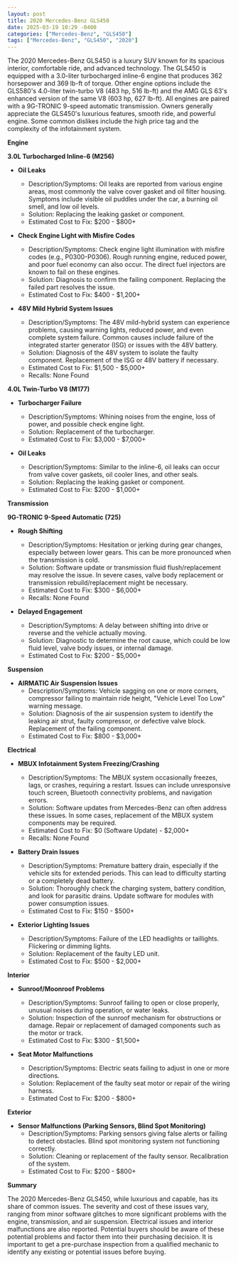 ```yaml
---
layout: post
title: 2020 Mercedes-Benz GLS450
date: 2025-03-19 10:29 -0400
categories: ["Mercedes-Benz", "GLS450"]
tags: ["Mercedes-Benz", "GLS450", "2020"]
---
```

The 2020 Mercedes-Benz GLS450 is a luxury SUV known for its spacious interior, comfortable ride, and advanced technology. The GLS450 is equipped with a 3.0-liter turbocharged inline-6 engine that produces 362 horsepower and 369 lb-ft of torque. Other engine options include the GLS580's 4.0-liter twin-turbo V8 (483 hp, 516 lb-ft) and the AMG GLS 63's enhanced version of the same V8 (603 hp, 627 lb-ft). All engines are paired with a 9G-TRONIC 9-speed automatic transmission. Owners generally appreciate the GLS450's luxurious features, smooth ride, and powerful engine. Some common dislikes include the high price tag and the complexity of the infotainment system.

**Engine**

**3.0L Turbocharged Inline-6 (M256)**

*   **Oil Leaks**
    *   Description/Symptoms: Oil leaks are reported from various engine areas, most commonly the valve cover gasket and oil filter housing. Symptoms include visible oil puddles under the car, a burning oil smell, and low oil levels.
    *   Solution: Replacing the leaking gasket or component.
    *   Estimated Cost to Fix: $200 - $800+

* **Check Engine Light with Misfire Codes**
    * Description/Symptoms: Check engine light illumination with misfire codes (e.g., P0300-P0306). Rough running engine, reduced power, and poor fuel economy can also occur. The direct fuel injectors are known to fail on these engines.
    * Solution: Diagnosis to confirm the failing component. Replacing the failed part resolves the issue.
    * Estimated Cost to Fix: $400 - $1,200+

* **48V Mild Hybrid System Issues**
    * Description/Symptoms: The 48V mild-hybrid system can experience problems, causing warning lights, reduced power, and even complete system failure. Common causes include failure of the integrated starter generator (ISG) or issues with the 48V battery.
    * Solution: Diagnosis of the 48V system to isolate the faulty component. Replacement of the ISG or 48V battery if necessary.
    * Estimated Cost to Fix: $1,500 - $5,000+
    * Recalls: None Found

**4.0L Twin-Turbo V8 (M177)**

* **Turbocharger Failure**
    * Description/Symptoms: Whining noises from the engine, loss of power, and possible check engine light.
    * Solution: Replacement of the turbocharger.
    * Estimated Cost to Fix: $3,000 - $7,000+

* **Oil Leaks**
    * Description/Symptoms: Similar to the inline-6, oil leaks can occur from valve cover gaskets, oil cooler lines, and other seals.
    * Solution: Replacing the leaking gasket or component.
    * Estimated Cost to Fix: $200 - $1,000+

**Transmission**

**9G-TRONIC 9-Speed Automatic (725)**

*   **Rough Shifting**
    *   Description/Symptoms: Hesitation or jerking during gear changes, especially between lower gears. This can be more pronounced when the transmission is cold.
    *   Solution: Software update or transmission fluid flush/replacement may resolve the issue. In severe cases, valve body replacement or transmission rebuild/replacement might be necessary.
    *   Estimated Cost to Fix: $300 - $6,000+
    * Recalls: None Found

* **Delayed Engagement**
    * Description/Symptoms: A delay between shifting into drive or reverse and the vehicle actually moving.
    * Solution: Diagnostic to determine the root cause, which could be low fluid level, valve body issues, or internal damage.
    * Estimated Cost to Fix: $200 - $5,000+

**Suspension**

*   **AIRMATIC Air Suspension Issues**
    *   Description/Symptoms: Vehicle sagging on one or more corners, compressor failing to maintain ride height, "Vehicle Level Too Low" warning message.
    *   Solution: Diagnosis of the air suspension system to identify the leaking air strut, faulty compressor, or defective valve block. Replacement of the failing component.
    *   Estimated Cost to Fix: $800 - $3,000+

**Electrical**

*   **MBUX Infotainment System Freezing/Crashing**
    *   Description/Symptoms: The MBUX system occasionally freezes, lags, or crashes, requiring a restart. Issues can include unresponsive touch screen, Bluetooth connectivity problems, and navigation errors.
    *   Solution: Software updates from Mercedes-Benz can often address these issues. In some cases, replacement of the MBUX system components may be required.
    *   Estimated Cost to Fix: $0 (Software Update) - $2,000+
    *   Recalls: None Found

*   **Battery Drain Issues**
    *   Description/Symptoms: Premature battery drain, especially if the vehicle sits for extended periods. This can lead to difficulty starting or a completely dead battery.
    *   Solution: Thoroughly check the charging system, battery condition, and look for parasitic drains. Update software for modules with power consumption issues.
    *   Estimated Cost to Fix: $150 - $500+

* **Exterior Lighting Issues**
    * Description/Symptoms: Failure of the LED headlights or taillights. Flickering or dimming lights.
    * Solution: Replacement of the faulty LED unit.
    * Estimated Cost to Fix: $500 - $2,000+

**Interior**

*   **Sunroof/Moonroof Problems**
    *   Description/Symptoms: Sunroof failing to open or close properly, unusual noises during operation, or water leaks.
    *   Solution: Inspection of the sunroof mechanism for obstructions or damage. Repair or replacement of damaged components such as the motor or track.
    *   Estimated Cost to Fix: $300 - $1,500+

*   **Seat Motor Malfunctions**
    *   Description/Symptoms: Electric seats failing to adjust in one or more directions.
    *   Solution: Replacement of the faulty seat motor or repair of the wiring harness.
    *   Estimated Cost to Fix: $200 - $800+

**Exterior**

*   **Sensor Malfunctions (Parking Sensors, Blind Spot Monitoring)**
    *   Description/Symptoms: Parking sensors giving false alerts or failing to detect obstacles. Blind spot monitoring system not functioning correctly.
    *   Solution: Cleaning or replacement of the faulty sensor. Recalibration of the system.
    *   Estimated Cost to Fix: $200 - $800+

**Summary**

The 2020 Mercedes-Benz GLS450, while luxurious and capable, has its share of common issues. The severity and cost of these issues vary, ranging from minor software glitches to more significant problems with the engine, transmission, and air suspension. Electrical issues and interior malfunctions are also reported. Potential buyers should be aware of these potential problems and factor them into their purchasing decision. It is important to get a pre-purchase inspection from a qualified mechanic to identify any existing or potential issues before buying.

